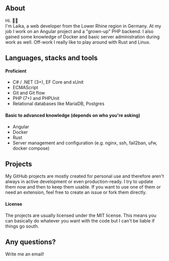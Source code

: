 ## About

Hi. ✌🏻   
I'm Laika, a web developer from the Lower Rhine region in Germany.
At my job I work on an Angular project and a "grown-up" PHP backend.
I also gained some knowledge of Docker and basic server administration during work as well. 
Off-work I really like to play around with Rust and Linux.

## Languages, stacks and tools
#### Proficient
- C# / .NET (3+), EF Core and xUnit
- ECMAScript
- Git and Git flow
- PHP (7+) and PHPUnit
- Relational databases like MariaDB, Postgres

#### Basic to advanced knowledge (depends on who you're asking)
- Angular
- Docker
- Rust
- Server management and configuration (e.g. nginx, ssh, fail2ban, ufw, docker compose)

## Projects
My GitHub projects are mostly created for personal use and therefore aren't always in active development or even production-ready.
I try to update them now and then to keep them usable.
If you want to use one of them or need an extension, feel free to create an issue or fork them directly.

#### License
The projects are usually licensed under the MIT license.
This means you can basically do whatever you want with the code but I can't be liable if things go south.

## Any questions?
Write me an email!
